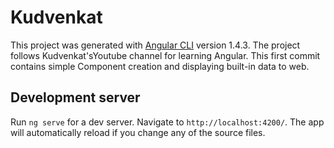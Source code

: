 # Kudvenkat

This project was generated with [Angular CLI](https://github.com/angular/angular-cli) version 1.4.3. The project follows Kudvenkat'sYoutube channel for learning Angular. This first commit contains simple Component creation and displaying built-in data to web.

## Development server

Run `ng serve` for a dev server. Navigate to `http://localhost:4200/`. The app will automatically reload if you change any of the source files.
